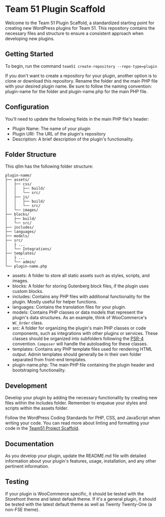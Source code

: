 # Team 51 Plugin Scaffold

Welcome to the Team 51 Plugin Scaffold, a standardized starting point for creating new WordPress plugins for Team 51. This repository contains the necessary files and structure to ensure a consistent approach when developing new plugins.

## Getting Started

To begin, run the command `team51 create-repository --repo-type=plugin`

If you don't want to create a repository for your plugin, another option is to clone or download this repository. Rename the folder and the main PHP file with your desired plugin name. Be sure to follow the naming convention: plugin-name for the folder and plugin-name.php for the main PHP file.

## Configuration

You'll need to update the following fields in the main PHP file's header:

- Plugin Name: The name of your plugin
- Plugin URI: The URL of the plugin's repository
- Description: A brief description of the plugin's functionality.

## Folder Structure

This qllm has the following folder structure:

```
plugin-name/
├── assets/
│   ├── css/
│   │   ├── build/
│   │   └── src/
│   ├── js/
│   │   ├── build/
│   │   └── src/
│   └── images/
├── blocks/
│   ├── build/
│   └── src/
├── includes/
├── languages/
├── models/
├── src/
│   ├ ...
│   └── Integrations/
├── templates/
│   ├ ...
│   └── admin/
└── plugin-name.php
```

- assets: A folder to store all static assets such as styles, scripts, and images.
- blocks: A folder for storing Gutenberg block files, if the plugin uses custom blocks.
- includes: Contains any PHP files with additional functionality for the plugin. Mostly useful for helper functions.
- languages: Contains the translation files for your plugin.
- models: Contains PHP classes or data models that represent the plugin's data structures. As an example, think of WooCommerce's `WC_Order` class.
- src: A folder for organizing the plugin's main PHP classes or code components, such as integrations with other plugins or services. These classes should be organized into subfolders following the [PSR-4](https://www.php-fig.org/psr/psr-4/) convention. `Composer` will handle the autoloading for these classes.
- templates: Contains any PHP template files used for rendering HTML output. Admin templates should generally be in their own folder separated from front-end templates.
- plugin-name.php: The main PHP file containing the plugin header and bootstraping functionality.

## Development

Develop your plugin by adding the necessary functionality by creating new files within the includes folder. Remember to enqueue your styles and scripts within the assets folder.

Follow the WordPress Coding Standards for PHP, CSS, and JavaScript when writing your code. You can read more about linting and formatting your code in the [Team51 Project Scaffold](https://github.com/a8cteam51/team51-project-qllm#code-style--quality).

## Documentation

As you develop your plugin, update the README.md file with detailed information about your plugin's features, usage, installation, and any other pertinent information.

## Testing

If your plugin is WooCommerce specific, it should be tested with the Storefront theme and latest default theme. If it's a general plugin, it should be tested with the latest default theme as well as Twenty Twenty-One (a non-FSE theme).
